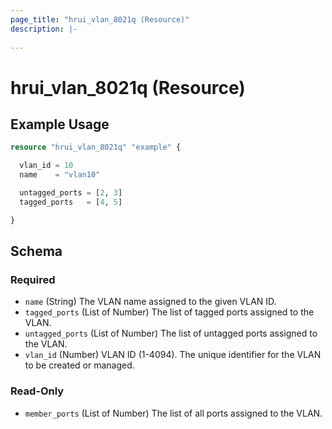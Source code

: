 ```yaml
---
page_title: "hrui_vlan_8021q (Resource)"
description: |-
  
---
```


# hrui_vlan_8021q (Resource)



## Example Usage

```terraform
resource "hrui_vlan_8021q" "example" {

  vlan_id = 10
  name    = "vlan10"

  untagged_ports = [2, 3]
  tagged_ports   = [4, 5]

}
```

<!-- schema generated by tfplugindocs -->
## Schema

### Required

- `name` (String) The VLAN name assigned to the given VLAN ID.
- `tagged_ports` (List of Number) The list of tagged ports assigned to the VLAN.
- `untagged_ports` (List of Number) The list of untagged ports assigned to the VLAN.
- `vlan_id` (Number) VLAN ID (1-4094). The unique identifier for the VLAN to be created or managed.

### Read-Only

- `member_ports` (List of Number) The list of all ports assigned to the VLAN.


